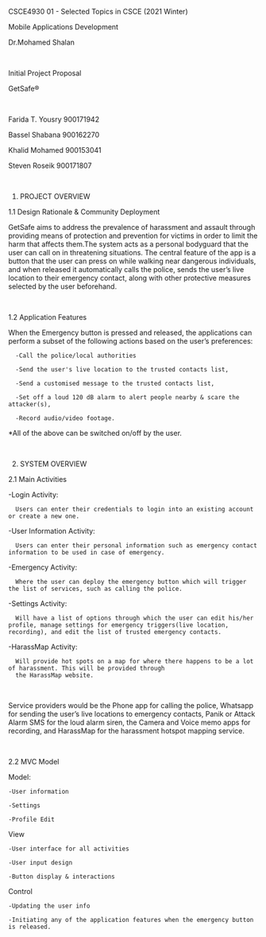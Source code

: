 
CSCE4930 01 - Selected Topics in CSCE (2021 Winter) 

Mobile Applications Development

Dr.Mohamed Shalan <br/>

 
 <br/>
 
Initial Project Proposal 


  GetSafe® 
 
 <br/>
 
Farida T. Yousry	900171942

Bassel Shabana	900162270

Khalid  Mohamed	900153041

Steven Roseik		900171807

 
 <br/>


1. PROJECT OVERVIEW

1.1 Design Rationale & Community Deployment

GetSafe aims to address the prevalence of harassment and assault through providing means of protection and prevention for victims in order to limit the harm that affects them.The system acts as a personal bodyguard that the user can call on in threatening situations. The central feature of the app is a button that the user can press on while walking near dangerous individuals, and when released it automatically calls the police, sends the user’s live location to their emergency contact, along with other protective measures selected by the user beforehand.

 
 <br/>

1.2 Application Features

When the Emergency button is pressed and released, the applications can perform a subset of the following actions based on the user’s preferences:
      
      -Call the police/local authorities
      
      -Send the user's live location to the trusted contacts list, 
      
      -Send a customised message to the trusted contacts list, 
      
      -Set off a loud 120 dB alarm to alert people nearby & scare the attacker(s), 
      
      -Record audio/video footage.
      
*All of the above can be switched on/off by the user.

 <br/>
 
 
2. SYSTEM OVERVIEW

 2.1 Main Activities

  -Login Activity:
  
      Users can enter their credentials to login into an existing account or create a new one.
      
  -User Information Activity:
  
      Users can enter their personal information such as emergency contact information to be used in case of emergency.
      
  -Emergency Activity:
  
      Where the user can deploy the emergency button which will trigger the list of services, such as calling the police. 
      
  -Settings Activity:
  
      Will have a list of options through which the user can edit his/her profile, manage settings for emergency triggers(live location, recording), and edit the list of trusted emergency contacts.
      
  -HarassMap Activity:
  
      Will provide hot spots on a map for where there happens to be a lot of harassment. This will be provided through 
      the HarassMap website.

 
 <br/>
 
Service providers would be the Phone app for calling the police, Whatsapp for sending the user’s live locations to emergency contacts, Panik or Attack Alarm SMS  for the loud alarm siren, the Camera and Voice memo apps for recording, and HarassMap for the harassment hotspot mapping service.

 
 <br/>
 
2.2 MVC Model

  Model:
  
    -User information 
    
    -Settings 
    
    -Profile Edit
    
  View
  
    -User interface for all activities
    
    -User input design
    
    -Button display & interactions
    
  Control
  
    -Updating the user info 
    
    -Initiating any of the application features when the emergency button is released.
    
     
 <br/>
